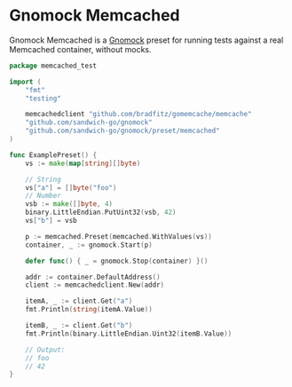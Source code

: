 # Gnomock Memcached

Gnomock Memcached is a [Gnomock](https://github.com/sandwich-go/gnomock) preset for
running tests against a real Memcached container, without mocks.

```go
package memcached_test

import (
	"fmt"
	"testing"

	memcachedclient "github.com/bradfitz/gomemcache/memcache"
	"github.com/sandwich-go/gnomock"
	"github.com/sandwich-go/gnomock/preset/memcached"
)

func ExamplePreset() {
	vs := make(map[string][]byte)

	// String
	vs["a"] = []byte("foo")
	// Number
	vsb := make([]byte, 4)
	binary.LittleEndian.PutUint32(vsb, 42)
	vs["b"] = vsb

	p := memcached.Preset(memcached.WithValues(vs))
	container, _ := gnomock.Start(p)

	defer func() { _ = gnomock.Stop(container) }()

	addr := container.DefaultAddress()
	client := memcachedclient.New(addr)

	itemA, _ := client.Get("a")
	fmt.Println(string(itemA.Value))

	itemB, _ := client.Get("b")
	fmt.Println(binary.LittleEndian.Uint32(itemB.Value))

	// Output:
	// foo
	// 42
}
```
